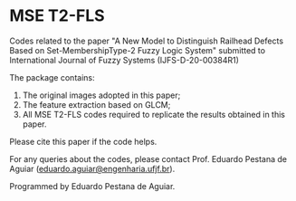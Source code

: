 # MSE T2-FLS
Codes related to the paper "A New Model to Distinguish Railhead Defects Based on Set-MembershipType-2 Fuzzy Logic System" submitted to International Journal of Fuzzy Systems (IJFS-D-20-00384R1)

The package contains:

1. The original images adopted in this paper;
2. The feature extraction based on GLCM;
3. All MSE T2-FLS codes required to replicate the results obtained in this paper.

Please cite this paper if the code helps.

For any queries about the codes, please contact Prof. Eduardo Pestana de Aguiar (eduardo.aguiar@engenharia.ufjf.br).

Programmed by Eduardo Pestana de Aguiar.
